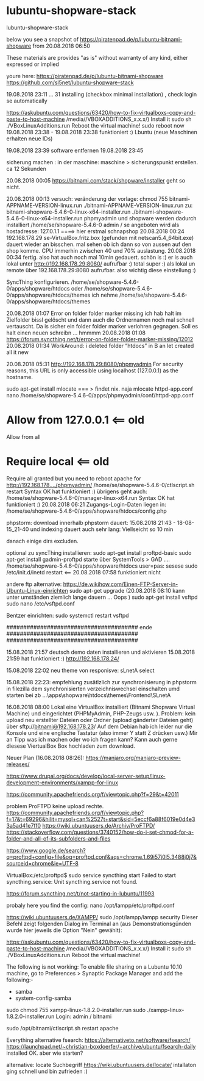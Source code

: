 # lubuntu-shopware-stack
lubuntu-shopware-stack


below you see a snapshot of https://piratenpad.de/p/lubuntu-bitnami-shopware from 20.08.2018 06:50


These materials are provides "as is" without warranty of any kind, either expressed or implied

youre here:
    https://piratenpad.de/p/lubuntu-bitnami-shopware
    https://github.com/sl5net/lubuntu-shopware-stack

19.08.2018 23:11 ... 31 installing (checkbox minimal installation) , check login se automatically

https://askubuntu.com/questions/63420/how-to-fix-virtualboxs-copy-and-paste-to-host-machine
/media/<user>/VBOXADDITIONS_x.x.x/)
Install it sudo sh ./VBoxLinuxAdditions.run
Reboot the virtual machine!
sudo reboot now
19.08.2018 23:38 - 19.08.2018 23:38 funktioniert :)
Lbuntu (neue Maschinen erhalten neue IDs)

19.08.2018 23:39 software entfernen 19.08.2018 23:45

sicherung machen : in der maschine: maschine > sicherungspunkt erstellen. ca 12 Sekunden

20.08.2018 00:05
https://bitnami.com/stack/shopware/installer
geht so nicht.

20.08.2018 00:13 versuch:
veränderung der vorlage:
chmod 755 bitnami-APPNAME-VERSION-linux.run
./bitnami-APPNAME-VERSION-linux.run
zu:
bitnami-shopware-5.4.6-0-linux-x64-installer.run
./bitnami-shopware-5.4.6-0-linux-x64-installer.run
phpmyadmin und shopware werden dadurch installiert
/home/se/shopware-5.4.6-0
admin / se
angeboten wird als 
hostadresse: 127.0.1.1
====> hier erstmal schnapshop
20.08.2018 00:24
192.168.178.29        se-VirtualBox.fritz.box   (gefunden mit netscan5.4_64bit.exe)
dauert wieder an bisschen. mal sehen ob ich dann so von aussen auf den shop komme.
CPU immerhin zwischen 40 und 70% auslastung.
20.08.2018 00:34 fertig. also hat auch noch mal 10min gedauert.
schön is :) er is auch lokal unter http://192.168.178.29:8080/ aufrufbar :)
total super :) als lokal un remote über 192.168.178.29:8080 aufrufbar. also wichtig diese einstellung :)

SyncThing konfigurieren.
/home/se/shopware-5.4.6-0/apps/shopware/htdocs
oder /home/se/shopware-5.4.6-0/apps/shopware/htdocs/themes
ich nehme /home/se/shopware-5.4.6-0/apps/shopware/htdocs/themes

20.08.2018 01:07 
Error on folder folder marker missing
ich hab halt im Zielfolder bissl gelöscht und dann auch die Ordnernamen noch mal schnell vertauscht.
Da is sicher ein folder folder marker verlohren gegnagen. Soll es halt einen neuen schreibn ... hmmmm
20.08.2018 01:08
https://forum.syncthing.net/t/error-on-folder-folder-marker-missing/12012
 20.08.2018 01:34 WorkAround: i deleted folder “htdocs” in B an let created all it new

20.08.2018 05:31 http://192.168.178.29:8080/phpmyadmin
For security reasons, this URL is only accessible using localhost (127.0.0.1) as the hostname.

sudo apt-get install mlocate === > findet nix. naja
mlocate httpd-app.conf
nano /home/se/shopware-5.4.6-0/apps/phpmyadmin/conf/httpd-app.conf 
# Allow from 127.0.0.1 <== old
Allow from all
# Require local <== old
Require all granted
but you need to reboot apache for http://192.168.178..../phpmyadmin/
/home/se/shopware-5.4.6-0/ctlscript.sh restart
Syntax OK hat funktioniert :)
übrigens geht auch: 
/home/se/shopware-5.4.6-0/manager-linux-x64.run
Syntax OK hat funktioniert :)
20.08.2018 06:21
Zugangs-Login-Daten liegen in: /home/se/shopware-5.4.6-0/apps/shopware/htdocs/config.php



phpstorm:
download innerhalb phpstorm dauert:
15.08.2018 21:43 - 18-08-15_21-40
und indexing dauert auch sehr lang:
Viellseicht so 10 min

danach einige dirs excluden.

optional zu syncThing installieren:
sudo apt-get install proftpd-basic
sudo apt-get install gadmin-proftpd
starte über SystemTools > GAD ....
/home/se/shopware-5.4.6-0/apps/shopware/htdocs
user=pas: sesese
sudo /etc/init.d/inetd restart <== 20.08.2018 07:58 funktioniert nicht

andere ftp alternative:
    https://de.wikihow.com/Einen-FTP-Server-in-Ubuntu-Linux-einrichten
sudo apt-get upgrade (20.08.2018 08:10 kann unter umständen ziemlich lange dauern ... Oops )
sudo apt-get install vsftpd
sudo nano /etc/vsftpd.conf

Bentzer einrichten:
sudo systemctl restart vsftpd

#######################################
ende
#######################################
#######################################


    
15.08.2018 21:57 deutsch demo daten installieren und aktivieren
15.08.2018 21:59 hat funktioniert :) http://192.168.178.24/

15.08.2018 22:02
neu theme von responisve: sLnetA 
select

15.08.2018 22:23: empfehlung zusätlzlich zur synchronisierung in phpstorm
in filezilla
dem synchronisierten verzeichniswechsel einschalten umd starten bei zb
...\apps\shopware\htdocs\themes\Frontend\SLnetA

16.08.2018 08:00
Lokal eine VirtualBox installiert (Bitnami Shopware Virtual Machine)
und eingerichtet (PHPMyAdmin, PHP-Zeugs usw. ). 
Problem: kein upload neu erstellter Dateien oder Ordner (upload gänderter Dateien geht) über
    sftp://bitnami@192.168.178.23/
Auf dem Debian hab ich leider nur die Konsole und eine englische Tastatur (also immer Y statt Z drücken usw.)
Mir an Tipp was ich machen oder wo ich fragen kann? Kann auch gerne diesese ViertualBox Box hochladen zum download.

Neuer Plan (16.08.2018 08:26):  https://manjaro.org/manjaro-preview-releases/

https://www.drupal.org/docs/develop/local-server-setup/linux-development-environments/xampp-for-linux

https://community.apachefriends.org/f/viewtopic.php?f=29&t=42011

problem ProFTPD keine upload rechte. https://community.apachefriends.org/f/viewtopic.php?f=17&t=69296&hilit=mysql+can%2527t+start&sid=5eccf6a88f6019e0d4e33a5ad41e7ff0
https://wiki.ubuntuusers.de/Archiv/ProFTPD/
https://stackoverflow.com/questions/3740152/how-do-i-set-chmod-for-a-folder-and-all-of-its-subfolders-and-files

https://www.google.de/search?q=proftpd+config+file&oq=proftpd.conf&aqs=chrome.1.69i57j0l5.3488j0j7&sourceid=chrome&ie=UTF-8


VirtualBox:/etc/proftpd$ sudo service syncthing start
Failed to start syncthing.service: Unit syncthing.service not found.


https://forum.syncthing.net/t/not-starting-in-lubuntu/11993

probaly here you find the config:
 nano /opt/lampp/etc/proftpd.conf 

https://wiki.ubuntuusers.de/XAMPP/
sudo /opt/lampp/lampp security
Dieser Befehl zeigt folgenden Dialog im Terminal an (aus Demonstrationsgünden wurde hier jeweils die Option "Nein" gewählt):

https://askubuntu.com/questions/63420/how-to-fix-virtualboxs-copy-and-paste-to-host-machine
/media/<user>/VBOXADDITIONS_x.x.x/)
Install it sudo sh ./VBoxLinuxAdditions.run
Reboot the virtual machine!

The following is not working:
To enable file sharing on a Lubuntu 10.10 machine, go to Preferences > Synaptic Package Manager and add the following:-
* samba
* system-config-samba


sudo chmod 755 xampp-linux-1.8.2.0-installer.run
sudo ./xampp-linux-1.8.2.0-installer.run
Login: admin / bitnami

sudo /opt/bitnami/ctlscript.sh restart apache

Everything alternative fsearch: 
https://alternativeto.net/software/fsearch/
https://launchpad.net/~christian-boxdoerfer/+archive/ubuntu/fsearch-daily
installed OK. aber wie starten?

alternative: locate Suchbegriff 
https://wiki.ubuntuusers.de/locate/
intallaton ging schnell und bin zufrieden :)
